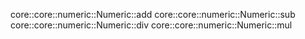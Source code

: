 core::core::numeric::Numeric::add
core::core::numeric::Numeric::sub
core::core::numeric::Numeric::div
core::core::numeric::Numeric::mul
